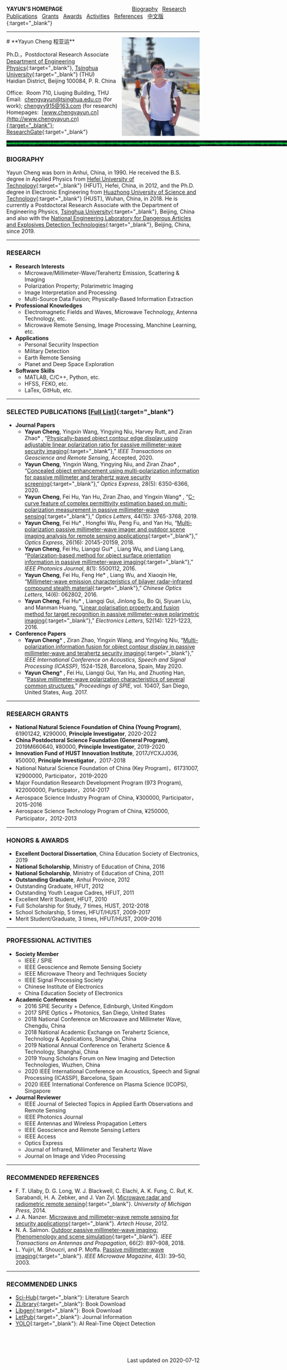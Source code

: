 **YAYUN'S HOMEPAGE** &nbsp;&nbsp; &nbsp;&nbsp;&nbsp;&nbsp;&nbsp;&nbsp;&nbsp;&nbsp;&nbsp;&nbsp;&nbsp;&nbsp;&nbsp;&nbsp;&nbsp;&nbsp;&nbsp; &nbsp;&nbsp;&nbsp;&nbsp;&nbsp;&nbsp;&nbsp;&nbsp;&nbsp;&nbsp;&nbsp;&nbsp;&nbsp;&nbsp;&nbsp;&nbsp;&nbsp;&nbsp;&nbsp;&nbsp;&nbsp;&nbsp;&nbsp; [<u>Biography</u>](#Biography) &nbsp; [<u>Research</u>](#Research) &nbsp; [<u>Publications</u>](#Publications) &nbsp; [<u>Grants</u>](#Grants) &nbsp; [<u>Awards</u>](#Awards) &nbsp; [<u>Activities</u>](#Activities) &nbsp; [<u>References</u>](#References) &nbsp; [<u>中文版</u>](ChineseVersion.md){:target="_blank"} <span id="Top"> </span>

<!-- **YAYUN'S HOMEPAGE** &nbsp;&nbsp; &nbsp;&nbsp;&nbsp;&nbsp;&nbsp;&nbsp;&nbsp;&nbsp;&nbsp;&nbsp;&nbsp;&nbsp;&nbsp;&nbsp;&nbsp; [<u>Biography</u>](#Biography) &nbsp; [<u>Research</u>](#Research) &nbsp; [<u>Publications</u>](#Publications) &nbsp; [<u>Grants</u>](#Grants) &nbsp; [<u>Awards</u>](#Awards) &nbsp; [<u>Activities</u>](#Activities) &nbsp; [<u>References</u>](#References) &nbsp; [<u>ResearchGate</u>](http://www.researchgate.net/profile/Yayun_Cheng){:target="_blank"} &nbsp; [<u>中文版</u>](ChineseVersion.md){:target="_blank"} <span id="Top"> </span> -->

<!-- <font face="Comic Sans MS" color=black>YAYUN'S HOMEPAGE</font>
<img style="position:absolute;margin-center:900px" src="/THU.jpg" width="40" alt="Photo"> 
Script MT Bold
-->

<!-- <div style="width:35px; height:25px; border:1px solid green; position:fixed; right:122px; bottom:52px;"></div> -->
<!-- <img style="position:absolute;margin-left:900px" src="/PhotoYayunCheng.jpg" width="140" alt="Photo"> -->
---
<img src='/PhotoLife.jpg' align='right' style=' width:203px'/>
# **Yayun Cheng 程亚运**
<!-- <img src='/PhotoYayunCheng.jpg' align='left' style=' width:140px'/>

<!-- &nbsp;&nbsp;&nbsp; Ph.D.，Postdoctoral Fellow  
&nbsp;&nbsp;&nbsp; [<u>Department of Engineering Physics</u>](http://www.ep.tsinghua.edu.cn/){:target="_blank"}, [<u>Tsinghua University</u>](http://www.tsinghua.edu.cn/){:target="_blank"} (THU)  
&nbsp;&nbsp;&nbsp; Haidian District, Beijing 100084, P. R. China  

&nbsp;&nbsp;&nbsp; Office: Room 710, Liuqing Building, THU  
&nbsp;&nbsp;&nbsp; Email: chengyayun@tsinghua.edu.cn (for work); chengyy915@163.com (for research)  
&nbsp;&nbsp;&nbsp; Website: [<u>www.chengyayun.cn</u>](http://www.chengyayun.cn){:target="_blank"}; &nbsp; [<u>ResearchGate</u>](http://www.researchgate.net/profile/Yayun_Cheng){:target="_blank"} --> 


Ph.D.，Postdoctoral Research Associate  
[Department of Engineering Physics](http://www.ep.tsinghua.edu.cn/){:target="_blank"}, [Tsinghua University](http://www.tsinghua.edu.cn/){:target="_blank"} (THU)  
Haidian District, Beijing 100084, P. R. China  

Office:&nbsp; Room 710, Liuqing Building, THU  
Email:&nbsp; chengyayun@tsinghua.edu.cn (for work); chengyy915@163.com (for research)  
Homepages:&nbsp; [www.chengyayun.cn](http://www.chengyayun.cn){:target="_blank"}; [ResearchGate](http://www.researchgate.net/profile/Yayun_Cheng){:target="_blank"}

<img style="position:absolute;margin-right:0px" src="/EMW-G.jpg" width="1088px" height="15" alt="Photo">

---
---
### **BIOGRAPHY** <span id="Biography"> </span>
Yayun Cheng was born in Anhui, China, in 1990. He received the B.S. degree in Applied Physics from [<u>Hefei University of Technology</u>](http://www.hfut.edu.cn/){:target="_blank"} (HFUT), Hefei, China, in 2012, and the Ph.D. degree in Electronic Engineering from [<u>Huazhong University of Science and Technology</u>](http://www.hust.edu.cn){:target="_blank"} (HUST), Wuhan, China, in 2018. He is currently a Postdoctoral Research Associate with the Department of Engineering Physics, [<u>Tsinghua University</u>](http://www.tsinghua.edu.cn/){:target="_blank"}, Beijing, China and also with the [<u>National Engineering Laboratory for Dangerous Articles and Explosives Detection Technologies</u>](http://www.ep.tsinghua.edu.cn/column/21.html){:target="_blank"}, Beijing, China, since 2019.

---
### **RESEARCH** <span id="Research"> </span>
- **Research Interests** 
   - Microwave/Millimeter-Wave/Terahertz Emission, Scattering & Imaging  
   - Polarization Property; Polarimetric Imaging  
   - Image Interpretation and Processing  
   - Multi-Source Data Fusion; Physically-Based Information Extraction  
- **Professional Knowledges**
   - Electromagnetic Fields and Waves, Microwave Technology, Antenna Technology, etc.
   - Microwave Remote Sensing, Image Processing, Manchine Learning, etc.
- **Applications**
   - Personal Securiity Inspection 
   - Military Detection 
   - Earth Remote Sensing 
   - Planet and Deep Space Exploration 
- **Software Skills**
   - MATLAB, C/C++, Python, etc.
   - HFSS, FEKO, etc.
   - LaTex, GitHub, etc.

---
### **SELECTED PUBLICATIONS** [[<u>Full List</u>]](Publications.md){:target="_blank"} <span id="Publications"> </span>
- **Journal Papers** 
   - **Yayun Cheng**, Yingxin Wang, Yingying Niu, Harvey Rutt, and Ziran Zhao* , “[Physically-based object contour edge display using adjustable linear polarization ratio for passive millimeter-wave security imaging](){:target="_blank"},” *IEEE Transactions on Geoscience and Remote Sensing*, Accepted, 2020.
   - **Yayun Cheng**, Yingxin Wang, Yingying Niu, and Ziran Zhao* , “[Concealed object enhancement using multi-polarization information for passive millimeter and terahertz wave security screening](https://doi.org/10.1364/OE.384029){:target="_blank"},” *Optics Express*, 28(5): 6350-6366, 2020.
   - **Yayun Cheng**, Fei Hu, Yan Hu, Ziran Zhao, and Yingxin Wang* , “[C-curve feature of complex permittivity estimation based on multi-polarization measurement in passive millimeter-wave sensing](https://doi.org/10.1364/OL.44.003765){:target="_blank"},” *Optics Letters*, 44(15): 3765-3768, 2019.
   - **Yayun Cheng**, Fei Hu* , Hongfei Wu, Peng Fu, and Yan Hu, “[Multi-polarization passive millimeter-wave imager and outdoor scene imaging analysis for remote sensing applications](https://doi.org/10.1364/OE.26.020145){:target="_blank"},” *Optics Express*, 26(16): 20145-20159, 2018.
   - **Yayun Cheng**, Fei Hu, Liangqi Gui* , Liang Wu, and Liang Lang, “[Polarization-based method for object surface orientation information in passive millimeter-wave imaging](https://doi.org/10.1109/JPHOT.2015.2507359){:target="_blank"},” *IEEE Photonics Journal*, 8(1): 5500112, 2016.
   - **Yayun Cheng**, Fei Hu, Feng He* , Liang Wu, and Xiaoqin He, “[Millimeter-wave emission characteristics of bilayer radar-infrared compound stealth material](https://doi.org/10.3788/col201614.062802){:target="_blank"},” *Chinese Optics Letters*, 14(6): 062802, 2016.
   - **Yayun Cheng**, Fei Hu* , Liangqi Gui, Jinlong Su, Bo Qi, Siyuan Liu, and Manman Huang, “[Linear polarisation property and fusion method for target recognition in passive millimeter-wave polarimetric imaging](https://doi.org/10.1049/el.2016.0681){:target="_blank"},” *Electronics Letters*, 52(14): 1221-1223, 2016.
- **Conference Papers** 
   - **Yayun Cheng*** , Ziran Zhao, Yingxin Wang, and Yingying Niu, “[Multi-polarization information fusion for object contour display in passive millimeter-wave and terahertz security imaging](https://doi.org/10.1109/ICASSP40776.2020.9054207){:target="_blank"},” *IEEE International Conference on Acoustics, Speech and Signal Processing (ICASSP)*, 1524-1528, Barcelona, Spain, May 2020.
   - **Yayun Cheng*** , Fei Hu, Liangqi Gui, Yan Hu, and Zhuoting Han, “[Passive millimeter-wave polarization characteristics of several common structures](https://doi.org/10.1117/12.2270947),” *Proceedings of SPIE*, vol. 10407, San Diego, United States, Aug. 2017.

---
### **RESEARCH GRANTS** <span id="Grants"> </span>
- **National Natural Science Foundation of China (Young Program)**, 61901242, ¥290000, **Principle Investigator**, 2020-2022
- **China Postdoctoral Science Foundation (General Program)**, 2019M660640, ¥80000, **Principle Investigator**, 2019-2020
- **Innovation Fund of HUST Innovation Institute**, 2017JYCXJJ036, ¥50000, **Principle Investigator**，2017-2018
- National Natural Science Foundation of China (Key Program)，61731007, ¥2900000, Participator，2019-2020
- Major Foundation Research Development Program (973 Program), ¥22000000, Participator，2014-2017
- Aerospace Science Industry Program of China, ¥300000, Participator，2015-2016
- Aerospace Science Technology Program of China, ¥250000, Participator，2012-2013

---
### **HONORS & AWARDS** <span id="Awards"> </span>
- **Excellent Doctoral Dissertation**, China Education Society of Electronics, 2019
- **National Scholarship**, Ministry of Education of China, 2016
- **National Scholarship**, Ministry of Education of China, 2011
- **Outstanding Graduate**, Anhui Province, 2012
- Outstanding Graduate, HFUT, 2012
- Outstanding Youth League Cadres, HFUT, 2011
- Excellent Merit Student, HFUT, 2010
- Full Scholarship for Study, 7 times, HUST, 2012-2018
- School Scholarship, 5 times, HFUT/HUST, 2009-2017
- Merit Student/Graduate, 3 times, HFUT/HUST, 2009-2016

---
### **PROFESSIONAL ACTIVITIES** <span id="Activities"> </span>
- **Society Member**
  - IEEE / SPIE
  - IEEE Geoscience and Remote Sensing Society
  - IEEE Microwave Theory and Techniques Society
  - IEEE Signal Processing Society
  - Chinese Institute of Electronics
  - China Education Society of Electronics 
- **Academic Conferences**
  - 2016 SPIE Security + Defence, Edinburgh, United Kingdom
  - 2017 SPIE Optics + Photonics, San Diego, United States
  - 2018 National Conference on Microwave and Millimeter Wave, Chengdu, China
  - 2018 National Academic Exchange on Terahertz Science, Technology & Applications, Shanghai, China
  - 2019 National Annual Conference on Terahertz Science & Technology, Shanghai, China
  - 2019 Young Scholars Forum on New Imaging and Detection Technologies, Wuzhen, China
  - 2020 IEEE International Conference on Acoustics, Speech and Signal Processing (ICASSP), Barcelona, Spain
  - 2020 IEEE International Conference on Plasma Science (ICOPS), Singapore
- **Journal Reviewer**
  - IEEE Journal of Selected Topics in Applied Earth Observations and Remote Sensing
  - lEEE Photonics Journal
  - IEEE Antennas and Wireless Propagation Letters
  - IEEE Geoscience and Remote Sensing Letters
  - IEEE Access
  - Optics Express
  - Journal of Infrared, Millimeter and Terahertz Wave
  - Journal on Image and Video Processing

---
### **RECOMMENDED REFERENCES** <span id="References"> </span>
- F. T. Ulaby, D. G. Long, W. J. Blackwell, C. Elachi, A. K. Fung, C. Ruf, K. Sarabandi, H. A. Zebker, and J. Van Zyl. [Microwave radar and radiometric remote sensing](https://b-ok.cc/book/5319076/84460a){:target="_blank"}. *University of Michigan Press*, 2014.
- J. A. Nanzer. [Microwave and millimeter-wave remote sensing for security applications](https://b-ok.cc/book/4983059/c2ac0a){:target="_blank"}. *Artech House*, 2012.
- N. A. Salmon. [Outdoor passive millimeter-wave imaging: Phenomenology and scene simulation](https://doi.org/10.1109/TAP.2017.2781742){:target="_blank"}. *IEEE Transactions on Antennas and Propagation*, 66(2): 897–908, 2018.
- L. Yujiri, M. Shoucri, and P. Moffa. [Passive millimeter-wave imaging](https://doi.org/10.1109/MMW.2003.1237476){:target="_blank"}. *IEEE Microwave Magazine*, 4(3): 39–50, 2003.

---
### **RECOMMENDED LINKS**
- [Sci-Hub](https://sci-hub.org.cn/){:target="_blank"}: Literature Search
- [ZLibrary](https://b-ok.cc/){:target="_blank"}: Book Download
- [Libgen](http://libgen.li/){:target="_blank"}: Book Download
- [LetPub](https://www.letpub.com.cn/){:target="_blank"}: Journal Information
- [YOLO](https://pjreddie.com/darknet/yolo/){:target="_blank"}: AI Real-Time Object Detection

<br />
<br />
<br />
<p align="right">Last updated on 2020-07-12</p>